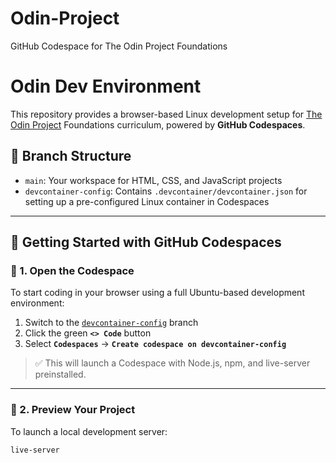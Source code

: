 # Odin-Project
GitHub Codespace for The Odin Project Foundations

# Odin Dev Environment

This repository provides a browser-based Linux development setup for [The Odin Project](https://www.theodinproject.com) Foundations curriculum, powered by **GitHub Codespaces**.

## 📁 Branch Structure

- `main`: Your workspace for HTML, CSS, and JavaScript projects
- `devcontainer-config`: Contains `.devcontainer/devcontainer.json` for setting up a pre-configured Linux container in Codespaces

---

## 🚀 Getting Started with GitHub Codespaces

### 🔹 1. Open the Codespace

To start coding in your browser using a full Ubuntu-based development environment:

1. Switch to the [`devcontainer-config`](https://github.com/YOUR_USERNAME/odin-dev-env/tree/devcontainer-config) branch
2. Click the green **`<> Code`** button
3. Select **`Codespaces`** → **`Create codespace on devcontainer-config`**

> ✅ This will launch a Codespace with Node.js, npm, and live-server preinstalled.

---

### 🔹 2. Preview Your Project

To launch a local development server:

```bash
live-server
